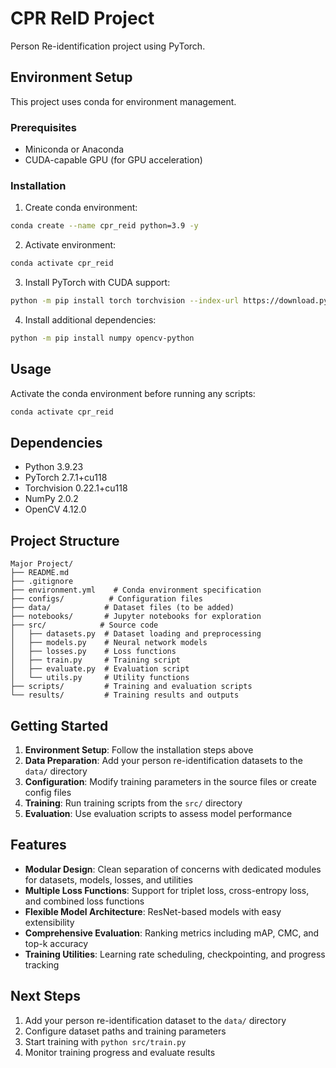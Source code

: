 # CPR ReID Project

Person Re-identification project using PyTorch.

## Environment Setup

This project uses conda for environment management.

### Prerequisites

- Miniconda or Anaconda
- CUDA-capable GPU (for GPU acceleration)

### Installation

1. Create conda environment:

```bash
conda create --name cpr_reid python=3.9 -y
```

2. Activate environment:

```bash
conda activate cpr_reid
```

3. Install PyTorch with CUDA support:

```bash
python -m pip install torch torchvision --index-url https://download.pytorch.org/whl/cu118
```

4. Install additional dependencies:

```bash
python -m pip install numpy opencv-python
```

## Usage

Activate the conda environment before running any scripts:

```bash
conda activate cpr_reid
```

## Dependencies

- Python 3.9.23
- PyTorch 2.7.1+cu118
- Torchvision 0.22.1+cu118
- NumPy 2.0.2
- OpenCV 4.12.0

## Project Structure

```
Major Project/
├── README.md
├── .gitignore
├── environment.yml    # Conda environment specification
├── configs/          # Configuration files
├── data/            # Dataset files (to be added)
├── notebooks/       # Jupyter notebooks for exploration
├── src/            # Source code
│   ├── datasets.py  # Dataset loading and preprocessing
│   ├── models.py    # Neural network models
│   ├── losses.py    # Loss functions
│   ├── train.py     # Training script
│   ├── evaluate.py  # Evaluation script
│   └── utils.py     # Utility functions
├── scripts/         # Training and evaluation scripts
└── results/         # Training results and outputs
```

## Getting Started

1. **Environment Setup**: Follow the installation steps above
2. **Data Preparation**: Add your person re-identification datasets to the `data/` directory
3. **Configuration**: Modify training parameters in the source files or create config files
4. **Training**: Run training scripts from the `src/` directory
5. **Evaluation**: Use evaluation scripts to assess model performance

## Features

- **Modular Design**: Clean separation of concerns with dedicated modules for datasets, models, losses, and utilities
- **Multiple Loss Functions**: Support for triplet loss, cross-entropy loss, and combined loss functions
- **Flexible Model Architecture**: ResNet-based models with easy extensibility
- **Comprehensive Evaluation**: Ranking metrics including mAP, CMC, and top-k accuracy
- **Training Utilities**: Learning rate scheduling, checkpointing, and progress tracking

## Next Steps

1. Add your person re-identification dataset to the `data/` directory
2. Configure dataset paths and training parameters
3. Start training with `python src/train.py`
4. Monitor training progress and evaluate results
